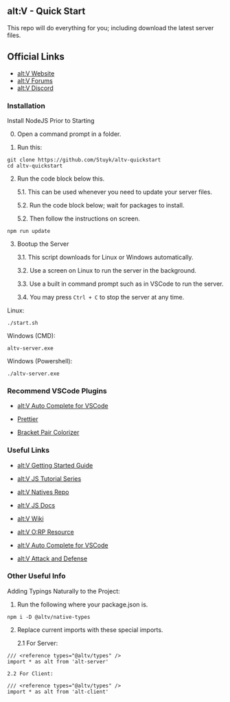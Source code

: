 ## alt:V - Quick Start

This repo will do everything for you; including download the latest server files.

## Official Links

-   [alt:V Website](https://altv.mp/#/)
-   [alt:V Forums](https://forum.altv.mp/)
-   [alt:V Discord](https://discordapp.com/invite/q3zUUEC)

### Installation

Install NodeJS Prior to Starting

0. Open a command prompt in a folder.

1. Run this:

```
git clone https://github.com/Stuyk/altv-quickstart
cd altv-quickstart
```

2. Run the code block below this.

    5.1. This can be used whenever you need to update your server files.

    5.2. Run the code block below; wait for packages to install.

    5.2. Then follow the instructions on screen.

```
npm run update
```

3. Bootup the Server

    3.1. This script downloads for Linux or Windows automatically.

    3.2. Use a screen on Linux to run the server in the background.

    3.3. Use a built in command prompt such as in VSCode to run the server.

    3.4. You may press `Ctrl + C` to stop the server at any time.

Linux:

```
./start.sh
```

Windows (CMD):

```
altv-server.exe
```

Windows (Powershell):

```
./altv-server.exe
```

### Recommend VSCode Plugins

-   [alt:V Auto Complete for VSCode](https://marketplace.visualstudio.com/items?itemName=stuyk.atlv-complete)

-   [Prettier](https://marketplace.visualstudio.com/items?itemName=esbenp.prettier-vscode)

-   [Bracket Pair Colorizer](https://marketplace.visualstudio.com/items?itemName=CoenraadS.bracket-pair-colorizer)

### Useful Links

-   [alt:V Getting Started Guide](https://wiki.altv.mp/Tutorial_Getting_Started)

-   [alt:V JS Tutorial Series](https://www.youtube.com/watch?v=sMWCcTv4kqY&list=PLBNRUifAMZ-MzLjb-lzOTJy-PyuN6ffgw)

-   [alt:V Natives Repo](https://natives.altv.mp)

-   [alt:V JS Docs](https://altmp.github.io/altv-typings/modules/_alt_server_.html)

-   [alt:V Wiki](http://wiki.altv.mp/)

-   [alt:V O:RP Resource](https://github.com/Stuyk/altV-Open-Roleplay-altLife-Official)

-   [alt:V Auto Complete for VSCode](https://marketplace.visualstudio.com/items?itemName=stuyk.atlv-complete)

-   [alt:V Attack and Defense](https://github.com/Stuyk/altV-Attack-Defense)

### Other Useful Info

Adding Typings Naturally to the Project:

1. Run the following where your package.json is.

```
npm i -D @altv/native-types
```

2. Replace current imports with these special imports.

    2.1 For Server:

```
/// <reference types="@altv/types" />
import * as alt from 'alt-server'
```

    2.2 For Client:

```
/// <reference types="@altv/types" />
import * as alt from 'alt-client'
```
